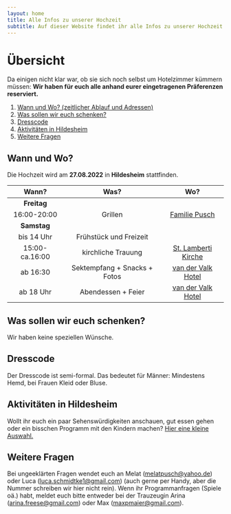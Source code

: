 ```yaml
---
layout: home
title: Alle Infos zu unserer Hochzeit
subtitle: Auf dieser Website findet ihr alle Infos zu unserer Hochzeit. Von Datum und Ort bis Dresscode.
---
```

# Übersicht
Da einigen nicht klar war, ob sie sich noch selbst um Hotelzimmer kümmern müssen: **Wir haben für euch alle anhand eurer eingetragenen Präferenzen reserviert.**
1. [Wann und Wo? (zeitlicher Ablauf und Adressen)](#timetable)
2. [Was sollen wir euch schenken?](#presents)
3. [Dresscode](#dresscode)
4. [Aktivitäten in Hildesheim](#activities)
5. [Weitere Fragen](#requests)

## Wann und Wo? <a name="timetable"></a>
Die Hochzeit wird am **27.08.2022** in **Hildesheim** stattfinden.

|      Wann?     	|             Was?             	|         Wo?         	|
|:--------------:	|:----------------------------:	|:-------------------:	|
|   **Freitag**  	|                              	|                     	|
|   16:00-20:00  	|            Grillen           	|    [Familie Pusch](https://www.google.com/maps/place/Struckmannstra%C3%9Fe+5,+31134+Hildesheim/@52.141494,9.9603175,17z/data=!3m1!4b1!4m5!3m4!1s0x47baae4d0a6df2f3:0xc28b5ea7ef8114df!8m2!3d52.141494!4d9.9603175)	|
|   **Samstag**  	|                              	|                     	|
|   bis 14 Uhr   	|    Frühstück und Freizeit    	|                      	|
| 15:00-ca.16:00 	|      kirchliche Trauung      	| [St. Lamberti Kirche](https://www.google.com/maps/place/St.+Lamberti,+Hildesheim/@52.1474422,9.9523382,17z/data=!3m1!4b1!4m5!3m4!1s0x47baafac431e411b:0xa79f526823527504!8m2!3d52.1474515!4d9.9544016) 	|
|    ab 16:30    	| Sektempfang + Snacks + Fotos 	|  [van der Valk Hotel](https://www.google.com/maps?sxsrf=ALiCzsZS_pIkM9O_vQwGIIGlDT0OC-chtQ:1655391855907&uact=5&gs_lcp=Cgdnd3Mtd2l6EAMyBwgjELECECcyDQguEMcBEK8BEAoQywEyBAgAEAo6BwgAEEcQsAM6BwgAEAoQywE6CgguEMcBEK8BEAo6BwghEAoQoAFKBAhBGABKBAhGGABQngNY1xhgkxtoAnABeACAAbkBiAHJC5IBBDIuMTCYAQCgAQHIAQjAAQE&q=van+der+valk+hotel+hildesheim&um=1&ie=UTF-8&sa=X&ved=2ahUKEwiV35ifn7L4AhVqi_0HHWMWBZoQ_AUoAXoECAIQAw) 	|
|    ab 18 Uhr   	| Abendessen + Feier           	| [van der Valk Hotel](https://www.google.com/maps?sxsrf=ALiCzsZS_pIkM9O_vQwGIIGlDT0OC-chtQ:1655391855907&uact=5&gs_lcp=Cgdnd3Mtd2l6EAMyBwgjELECECcyDQguEMcBEK8BEAoQywEyBAgAEAo6BwgAEEcQsAM6BwgAEAoQywE6CgguEMcBEK8BEAo6BwghEAoQoAFKBAhBGABKBAhGGABQngNY1xhgkxtoAnABeACAAbkBiAHJC5IBBDIuMTCYAQCgAQHIAQjAAQE&q=van+der+valk+hotel+hildesheim&um=1&ie=UTF-8&sa=X&ved=2ahUKEwiV35ifn7L4AhVqi_0HHWMWBZoQ_AUoAXoECAIQAw)  	|

## Was sollen wir euch schenken? <a name="presents"></a>
Wir haben keine speziellen Wünsche. 
## Dresscode<a name="dresscode"></a>
Der Dresscode ist semi-formal. Das bedeutet für Männer: Mindestens Hemd, bei Frauen Kleid oder Bluse.
## Aktivitäten in Hildesheim<a name="activities"></a>
Wollt ihr euch ein paar Sehenswürdigkeiten anschauen, gut essen gehen oder ein bisschen Programm mit den Kindern machen? 
[Hier eine kleine Auswahl.](https://docs.google.com/document/d/1teVTbsMikVtVWtxtEixJX6HDrkBIKd3n0oJi47O5bhI/edit?fbclid=IwAR3PLMeVzrrURtY2stzbg4hMFXYIlIQKUORuDGcdZDLtPqDkg5bsL5xw9BE)

## Weitere Fragen<a name="requests"></a>
Bei ungeeklärten Fragen wendet euch an Melat (melatpusch@yahoo.de) oder Luca (luca.schmidtke1@gmail.com) (auch gerne per Handy, aber die Nummer schreiben wir hier nicht rein). Wenn ihr Programmanfragen (Spiele oä.) habt, meldet euch bitte entweder bei der Trauzeugin Arina (arina.freese@gmail.com) oder Max
(maxpmaier@gmail.com).

